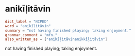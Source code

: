 # anikīḷitāvin

``` toml
dict_label = "NCPED"
word = "anikīḷitāvin"
summary = "not having finished playing; taking enjoyment."
grammar_comment = "mfn."
also_written_as = ["anikīḷitāvinanikkīḷitāvin"]
```

not having finished playing; taking enjoyment.

